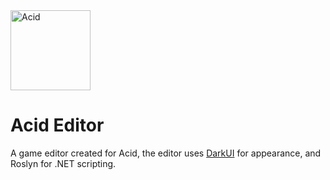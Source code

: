 <img src="https://raw.githubusercontent.com/Equilibrium-Games/Acid/master/Documents/Flask-01-512x512.png" alt="Acid" height="128px">

# Acid Editor
A game editor created for Acid, the editor uses [DarkUI](https://github.com/ActuallyaDeviloper/DarkUI) for appearance, and Roslyn for .NET scripting.
